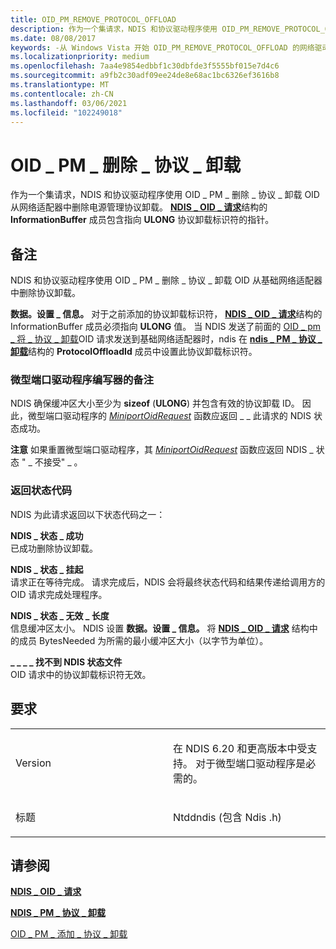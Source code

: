 ```yaml
---
title: OID_PM_REMOVE_PROTOCOL_OFFLOAD
description: 作为一个集请求，NDIS 和协议驱动程序使用 OID_PM_REMOVE_PROTOCOL_OFFLOAD OID 从网络适配器中删除电源管理协议卸载。
ms.date: 08/08/2017
keywords: -从 Windows Vista 开始 OID_PM_REMOVE_PROTOCOL_OFFLOAD 的网络驱动程序
ms.localizationpriority: medium
ms.openlocfilehash: 7aa4e9854edbbf1c30dbfde3f5555bf015e7d4c6
ms.sourcegitcommit: a9fb2c30adf09ee24de8e68ac1bc6326ef3616b8
ms.translationtype: MT
ms.contentlocale: zh-CN
ms.lasthandoff: 03/06/2021
ms.locfileid: "102249018"
---
```

# <a name="oid_pm_remove_protocol_offload"></a>OID \_ PM \_ 删除 \_ 协议 \_ 卸载


作为一个集请求，NDIS 和协议驱动程序使用 OID \_ PM \_ 删除 \_ 协议 \_ 卸载 OID 从网络适配器中删除电源管理协议卸载。 [**NDIS \_ OID \_ 请求**](/windows-hardware/drivers/ddi/oidrequest/ns-oidrequest-ndis_oid_request)结构的 **InformationBuffer** 成员包含指向 **ULONG** 协议卸载标识符的指针。

<a name="remarks"></a>备注
-------

NDIS 和协议驱动程序使用 OID \_ PM \_ 删除 \_ 协议 \_ 卸载 OID 从基础网络适配器中删除协议卸载。

**数据。设置 \_ 信息。** 对于之前添加的协议卸载标识符， [**NDIS \_ OID \_ 请求**](/windows-hardware/drivers/ddi/oidrequest/ns-oidrequest-ndis_oid_request)结构的 InformationBuffer 成员必须指向 **ULONG** 值。 当 NDIS 发送了前面的 [OID \_ pm \_ 将 \_ 协议 \_ 卸载](oid-pm-add-protocol-offload.md)OID 请求发送到基础网络适配器时，ndis 在 [**ndis \_ PM \_ 协议 \_ 卸载**](/windows-hardware/drivers/ddi/ntddndis/ns-ntddndis-_ndis_pm_protocol_offload)结构的 **ProtocolOffloadId** 成员中设置此协议卸载标识符。

### <a name="remarks-for-miniport-driver-writers"></a>微型端口驱动程序编写器的备注

NDIS 确保缓冲区大小至少为 **sizeof** (**ULONG**) 并包含有效的协议卸载 ID。 因此，微型端口驱动程序的 [*MiniportOidRequest*](/windows-hardware/drivers/ddi/ndis/nc-ndis-miniport_oid_request) 函数应返回 \_ \_ 此请求的 NDIS 状态成功。

**注意**  如果重置微型端口驱动程序，其 [*MiniportOidRequest*](/windows-hardware/drivers/ddi/ndis/nc-ndis-miniport_oid_request) 函数应返回 NDIS \_ 状态 " \_ 不接受" \_ 。

 

### <a name="return-status-codes"></a>返回状态代码

NDIS 为此请求返回以下状态代码之一：

<a href="" id="ndis-status-success"></a>**NDIS \_ 状态 \_ 成功**  
已成功删除协议卸载。

<a href="" id="ndis-status-pending"></a>**NDIS \_ 状态 \_ 挂起**  
请求正在等待完成。 请求完成后，NDIS 会将最终状态代码和结果传递给调用方的 OID 请求完成处理程序。

<a href="" id="ndis-status-invalid-length"></a>**NDIS \_ 状态 \_ 无效 \_ 长度**  
信息缓冲区太小。 NDIS 设置 **数据。设置 \_ 信息。** 将 [**NDIS \_ OID \_ 请求**](/windows-hardware/drivers/ddi/oidrequest/ns-oidrequest-ndis_oid_request) 结构中的成员 BytesNeeded 为所需的最小缓冲区大小（以字节为单位）。

<a href="" id="ndis-status-file-not-found"></a>**\_ \_ \_ \_ 找不到 NDIS 状态文件**  
OID 请求中的协议卸载标识符无效。

<a name="requirements"></a>要求
------------

<table>
<colgroup>
<col width="50%" />
<col width="50%" />
</colgroup>
<tbody>
<tr class="odd">
<td><p>Version</p></td>
<td><p>在 NDIS 6.20 和更高版本中受支持。 对于微型端口驱动程序是必需的。</p></td>
</tr>
<tr class="even">
<td><p>标题</p></td>
<td>Ntddndis (包含 Ndis .h) </td>
</tr>
</tbody>
</table>

## <a name="see-also"></a>请参阅


[**NDIS \_ OID \_ 请求**](/windows-hardware/drivers/ddi/oidrequest/ns-oidrequest-ndis_oid_request)

[**NDIS \_ PM \_ 协议 \_ 卸载**](/windows-hardware/drivers/ddi/ntddndis/ns-ntddndis-_ndis_pm_protocol_offload)

[OID \_ PM \_ 添加 \_ 协议 \_ 卸载](oid-pm-add-protocol-offload.md)

 


